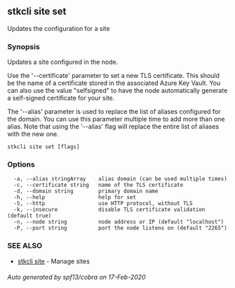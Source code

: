 ## stkcli site set

Updates the configuration for a site

### Synopsis

Updates a site configured in the node.

Use the '--certificate' parameter to set a new TLS certificate. This should be the name of a certificate stored in the associated Azure Key Vault. You can also use the value "selfsigned" to have the node automatically generate a self-signed certificate for your site.

The '--alias' parameter is used to replace the list of aliases configured for the domain. You can use this parameter multiple time to add more than one alias. Note that using the '--alias' flag will replace the entire list of aliases with the new one.


```
stkcli site set [flags]
```

### Options

```
  -a, --alias stringArray    alias domain (can be used multiple times)
  -c, --certificate string   name of the TLS certificate
  -d, --domain string        primary domain name
  -h, --help                 help for set
  -S, --http                 use HTTP protocol, without TLS
  -k, --insecure             disable TLS certificate validation (default true)
  -n, --node string          node address or IP (default "localhost")
  -P, --port string          port the node listens on (default "2265")
```

### SEE ALSO

* [stkcli site](stkcli_site.md)	 - Manage sites

###### Auto generated by spf13/cobra on 17-Feb-2020
